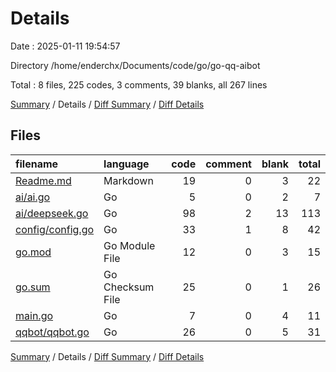 # Details

Date : 2025-01-11 19:54:57

Directory /home/enderchx/Documents/code/go/go-qq-aibot

Total : 8 files,  225 codes, 3 comments, 39 blanks, all 267 lines

[Summary](results.md) / Details / [Diff Summary](diff.md) / [Diff Details](diff-details.md)

## Files
| filename | language | code | comment | blank | total |
| :--- | :--- | ---: | ---: | ---: | ---: |
| [Readme.md](/Readme.md) | Markdown | 19 | 0 | 3 | 22 |
| [ai/ai.go](/ai/ai.go) | Go | 5 | 0 | 2 | 7 |
| [ai/deepseek.go](/ai/deepseek.go) | Go | 98 | 2 | 13 | 113 |
| [config/config.go](/config/config.go) | Go | 33 | 1 | 8 | 42 |
| [go.mod](/go.mod) | Go Module File | 12 | 0 | 3 | 15 |
| [go.sum](/go.sum) | Go Checksum File | 25 | 0 | 1 | 26 |
| [main.go](/main.go) | Go | 7 | 0 | 4 | 11 |
| [qqbot/qqbot.go](/qqbot/qqbot.go) | Go | 26 | 0 | 5 | 31 |

[Summary](results.md) / Details / [Diff Summary](diff.md) / [Diff Details](diff-details.md)